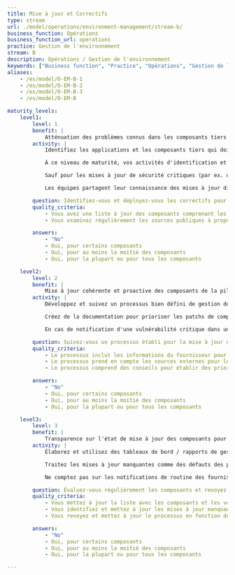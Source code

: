 ```yaml
---
title: Mise à jour et Correctifs
type: stream
url: ./model/operations/environment-management/stream-b/
business_function: Opérations
business_function_url: operations
practice: Gestion de l'environnement
stream: B
description: Opérations / Gestion de l'environnement
keywords: ["Business function", "Practice", "Opérations", "Gestion de l'environnement"]
aliases:
    - /es/model/O-EM-B-1
    - /es/model/O-EM-B-2
    - /es/model/O-EM-B-3
    - /es/model/O-EM-B

maturity_levels:
    level1:
        level: 1
        benefit: |
            Atténuation des problèmes connus dans les composants tiers
        activity: |
            Identifiez les applications et les composants tiers qui doivent être mis à jour ou corrigés, y compris les systèmes d'exploitation sous-jacents, les serveurs d'applications et les bibliothèques de codes provenant de tiers.

            À ce niveau de maturité, vos activités d'identification et de correction sont en fonction de vos moyens et ad hoc, sans processus géré pour le suivi des versions des composants, des disponibilités des mises à jour et du statut des correctifs. Cependant, des exigences de haut niveau pour les activités liées aux correctifs (p. ex. tester les correctifs avant de les déployer en production) peuvent exister, les équipes produits faisant de leur mieux pour se conformer à ces exigences.

            Sauf pour les mises à jour de sécurité critiques (par ex. une preuve de concept pour un composant tiers publiquement publiée), les équipes tirent parti des fenêtres de maintenance en place à d'autres fins pour appliquer les correctifs des composants. Pour les logiciels développés par l'organisation, les correctifs des composants sont livrés aux clients et aux solutions gérées par l'organisation uniquement dans le cadre des versions contenant des fonctionnalités.

            Les équipes partagent leur connaissance des mises à jour disponibles et leurs expériences de correction sur une base ad hoc. Veillez à ce que les équipes soient en mesure de déterminer les versions de tous les composants utilisés afin de pouvoir évaluer si leurs produits sont affectés par une vulnérabilité de sécurité lorsqu'ils sont notifiés. Cependant, le processus de génération et de mise à jour des listes de composants peut nécessiter un effort considérable de la part des analystes.

        question: Identifiez-vous et déployez-vous les correctifs pour les composants vulnérables ?
        quality_criteria:
            - Vous avez une liste à jour des composants comprenant les informations de version
            - Vous examinez régulièrement les sources publiques à propos des vulnérabilités liées à vos composants

        answers:
            - "No"
            - Oui, pour certains composants
            - Oui, pour au moins la moitié des composants
            - Oui, pour la plupart ou pour tous les composants

    level2:
        level: 2
        benefit: |
            Mise à jour cohérente et proactive des composants de la pile technologique
        activity: |
            Développez et suivez un processus bien défini de gestion des correctifs des composants d'application à travers les piles technologiques utilisées. Assurez-vous que les processus incluent des plans de travail réguliers pour l'application des mises à jour des fournisseurs, alignés sur les calendriers de mise à jour des fournisseurs (par exemple, Microsoft Patch Tuesday). Pour les logiciels développés par l'organisation, livrez des versions et autres solutions gérées par l'organisation aux clients sur une base régulière (par ex. mensuellement), que vous incluiez de nouvelles fonctionnalités ou non.

            Créez de la documentation pour prioriser les patchs de composants en reflétant votre tolérance au risque et vos objectifs de gestion. Prenez en compte les facteurs opérationnels (par exemple la criticité de l'application ou la sévérité des vulnérabilités traitées) dans la détermination des priorités de test et d'application des correctifs.

            En cas de notification d'une vulnérabilité critique dans un composant tandis qu'aucun correctif n'est encore disponible, orientez et traitez la situation comme un problème de gestion des risques (c.a.d. mettez en place des contrôles compensatoires, obtenez l'acceptation du risque de la part du client ou désactivez les applications / fonctionnalités affectées).

        question: Suivez-vous un processus établi pour la mise à jour des composants de vos piles technologiques?
        quality_criteria:
            - Le processus inclut les informations du fournisseur pour les correctifs provenant de tiers
            - Le processus prend en compte les sources externes pour le recueil des informations sur les attaques zéro jour et comprend des étapes pertinentes pour l'atténuation des risques
            - Le processus comprend des conseils pour établir des priorités sur les mises à jour de composants

        answers:
            - "No"
            - Oui, pour certains composants
            - Oui, pour au moins la moitié des composants
            - Oui, pour la plupart ou pour tous les composants

    level3:
        level: 3
        benefit: |
            Transparence sur l'état de mise à jour des composants pour éviter les non-conformités
        activity: |
            Élaborez et utilisez des tableaux de bord / rapports de gestion pour suivre la conformité avec les processus sur les correctifs et les ANS à travers le portefeuille. Veillez à ce que la gestion des dépendances et les processus d'empaquetage d'applications puissent prendre en charge l'application de correctifs au niveau des composants à tout moment afin de répondre aux ANS requis.

            Traitez les mises à jour manquantes comme des défauts des produits liés à la sécurité, et gérez leur triage et leur correction conformément à votre pratique établie de gestion des défauts.

            Ne comptez pas sur les notifications de routine des fournisseurs de composants pour en savoir plus sur les vulnérabilités et les correctifs associés. Surveillez une sélection de sources externes de renseignements sur les menaces pour en savoir plus sur les vulnérabilités zéro jour ; gérez celles qui affectent vos applications comme des problématiques de gestion des risques.

        question: Évaluez-vous régulièrement les composants et revoyez-vous l'état de la mise à niveau?
        quality_criteria:
            - Vous mettez à jour la liste avec les composants et les versions
            - Vous identifiez et mettez à jour les mises à jour manquantes selon le SLA existant
            - Vous revoyez et mettez à jour le processus en fonction des commentaires des personnes qui déploient les correctifs

        answers:
            - "No"
            - Oui, pour certains composants
            - Oui, pour au moins la moitié des composants
            - Oui, pour la plupart ou pour tous les composants

---
```

